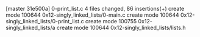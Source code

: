 [master 31e500a]  0-print_list.c
 4 files changed, 86 insertions(+)
 create mode 100644 0x12-singly_linked_lists/0-main.c
 create mode 100644 0x12-singly_linked_lists/0-print_list.c
 create mode 100755 0x12-singly_linked_lists/a
 create mode 100644 0x12-singly_linked_lists/lists.h
